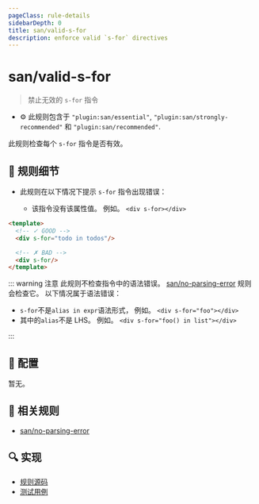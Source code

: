 ```yaml
---
pageClass: rule-details
sidebarDepth: 0
title: san/valid-s-for
description: enforce valid `s-for` directives
---
```

# san/valid-s-for
> 禁止无效的 `s-for` 指令

- :gear: 此规则包含于 `"plugin:san/essential"`, `"plugin:san/strongly-recommended"` 和 `"plugin:san/recommended"`.

此规则检查每个 `s-for` 指令是否有效。

## :book: 规则细节

- 此规则在以下情况下提示 `s-for` 指令出现错误：

  - 该指令没有该属性值。 例如。 `<div s-for></div>`


<eslint-code-block :rules="{'san/valid-s-for': ['error']}">

```html
<template>
  <!-- ✓ GOOD -->
  <div s-for="todo in todos"/>

  <!-- ✗ BAD -->
  <div s-for/>
</template>
```

</eslint-code-block>

::: warning 注意
此规则不检查指令中的语法错误。 [san/no-parsing-error] 规则会检查它。
以下情况属于语法错误：

- `s-for`不是`alias in expr`语法形式， 例如。 `<div s-for="foo"></div>`
- 其中的`alias`不是 LHS。 例如。 `<div s-for="foo() in list"></div>`

:::

## :wrench: 配置

暂无。

## :couple: 相关规则

- [san/no-parsing-error]

[san/no-parsing-error]: ./no-parsing-error.md

## :mag: 实现

- [规则源码](https://github.com/ecomfe/eslint-plugin-san/blob/main/lib/rules/valid-s-for.js)
- [测试用例](https://github.com/ecomfe/eslint-plugin-san/tree/main/__tests__/lib/rules/valid-s-for.test.js)
